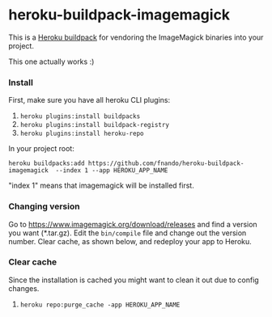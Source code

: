 heroku-buildpack-imagemagick
=================================

This is a [Heroku buildpack](http://devcenter.heroku.com/articles/buildpacks) for vendoring the ImageMagick binaries into your project.

This one actually works :)

### Install

First, make sure you have all heroku CLI plugins:

1. `heroku plugins:install buildpacks`
2. `heroku plugins:install buildpack-registry`
3. `heroku plugins:install heroku-repo`

In your project root:

`heroku buildpacks:add https://github.com/fnando/heroku-buildpack-imagemagick  --index 1 --app HEROKU_APP_NAME`

"index 1" means that imagemagick will be installed first.

### Changing version

Go to https://www.imagemagick.org/download/releases and find a version you want (*.tar.gz). Edit the `bin/compile` file and change out the version number. Clear cache, as shown below, and redeploy your app to Heroku.

### Clear cache

Since the installation is cached you might want to clean it out due to config changes.

1. `heroku repo:purge_cache -app HEROKU_APP_NAME`
